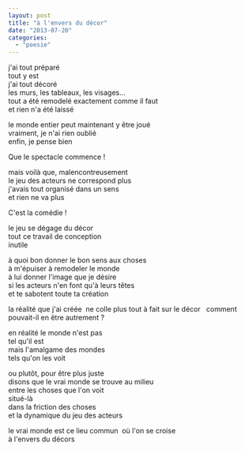 ```yaml
---
layout: post
title: "à l'envers du décor"
date: "2013-07-20"
categories:
  - "poesie"
---
```


j'ai tout préparé  
tout y est  
j'ai tout décoré  
les murs, les tableaux, les visages...  
tout a été remodelé exactement comme il faut  
et rien n'a été laissé  

le monde entier peut maintenant y être joué  
vraiment, je n'ai rien oublié  
enfin, je pense bien 

Que le spectacle commence !

mais voilà que, malencontreusement  
le jeu des acteurs ne correspond plus  
j'avais tout organisé dans un sens  
et rien ne va plus  

C'est la comédie !  

le jeu se dégage du décor  
tout ce travail de conception  
inutile

à quoi bon donner le bon sens aux choses  
à m'épuiser à remodeler le monde  
à lui donner l'image que je désire  
si les acteurs n'en font qu'à leurs têtes  
et te sabotent toute ta création

la réalité que j'ai créée 
ne colle plus tout à fait sur le décor  
comment pouvait-il en être autrement ?  

en réalité le monde n'est pas  
tel qu'il est  
mais l'amalgame des mondes  
tels qu'on les voit

ou plutôt, pour être plus juste  
disons que le vrai monde se trouve au milieu  
entre les choses que l'on voit  
situé-là  
dans la friction des choses  
et la dynamique du jeu des acteurs

le vrai monde est ce lieu commun 
où l'on se croise  
à l'envers du décors
